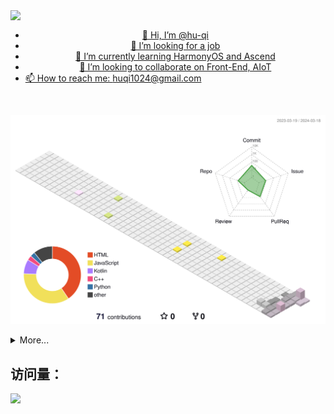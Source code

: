 <!---
hu-qi/hu-qi is a ✨ special ✨ repository because its `README.md` (this file) appears on your GitHub profile.
You can click the Preview link to take a look at your changes.
--->

<a align="center" href="https://github.com/hu-qi">
  
  <img width="50%" align="top" src="https://github-readme-stats-one-mu-82.vercel.app/api/top-langs/?username=hu-qi&layout=compact&langs_count=8">

  <br>
  
  - 👋 Hi, I’m @hu-qi
  - 👀 I’m looking for a job
  - 🌱 I’m currently learning HarmonyOS and Ascend
  - 💞️ I’m looking to collaborate on Front-End, AIoT
  - 📫 How to reach me: huqi1024@gmail.com
</a>

<br>

![](profile-3d-contrib/profile-season-animate.svg)

<details>
<summary>More...</summary>
  <img src="https://github-profile-trophy.vercel.app/?username=hu-qi">
  <br>
  <img src="https://cr-skills-chart-widget.azurewebsites.net/api/api?username=hu-qi">
</details>


## 访问量： 
![](https://profile-counter.glitch.me/hu-qi/count.svg)

